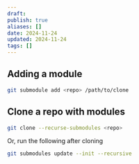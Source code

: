 ```yaml
---
draft: 
publish: true
aliases: []
date: 2024-11-24
updated: 2024-11-24
tags: []
---
```


## Adding a module

```bash
git submodule add <repo> /path/to/clone
```

## Clone a repo with modules

```bash
git clone --recurse-submodules <repo>
```

Or, run the following after cloning

```bash
git submodules update --init --recursive
